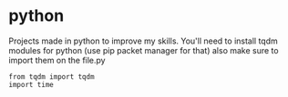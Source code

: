 # python
Projects made in python to improve my skills.
You'll need to install tqdm modules for python (use pip packet manager for that)
also make sure to import them on the file.py 
```
from tqdm import tqdm
import time
```

